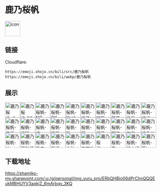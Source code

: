 # 鹿乃桜帆
<img src="https://emoji.shojo.cn/bili/src/鹿乃桜帆/icon.png" width="50" height="50" alt="icon">

## 链接
Cloudflare:
```
https://emoji.shojo.cn/bili/src/鹿乃桜帆
https://emoji.shojo.cn/bili/webp/鹿乃桜帆
```
## 展示
<img src="https://emoji.shojo.cn/bili/src/鹿乃桜帆/鹿乃桜帆-？？？.png" width="50" height="50" alt="鹿乃桜帆-？？？"><img src="https://emoji.shojo.cn/bili/src/鹿乃桜帆/鹿乃桜帆-3Q.png" width="50" height="50" alt="鹿乃桜帆-3Q"><img src="https://emoji.shojo.cn/bili/src/鹿乃桜帆/鹿乃桜帆-NG.png" width="50" height="50" alt="鹿乃桜帆-NG"><img src="https://emoji.shojo.cn/bili/src/鹿乃桜帆/鹿乃桜帆-OK.png" width="50" height="50" alt="鹿乃桜帆-OK"><img src="https://emoji.shojo.cn/bili/src/鹿乃桜帆/鹿乃桜帆-Yeah.png" width="50" height="50" alt="鹿乃桜帆-Yeah"><img src="https://emoji.shojo.cn/bili/src/鹿乃桜帆/鹿乃桜帆-爱了.png" width="50" height="50" alt="鹿乃桜帆-爱了"><img src="https://emoji.shojo.cn/bili/src/鹿乃桜帆/鹿乃桜帆-拜拜~.png" width="50" height="50" alt="鹿乃桜帆-拜拜~"><img src="https://emoji.shojo.cn/bili/src/鹿乃桜帆/鹿乃桜帆-草莓.png" width="50" height="50" alt="鹿乃桜帆-草莓"><img src="https://emoji.shojo.cn/bili/src/鹿乃桜帆/鹿乃桜帆-呆呆.png" width="50" height="50" alt="鹿乃桜帆-呆呆"><img src="https://emoji.shojo.cn/bili/src/鹿乃桜帆/鹿乃桜帆-待机.png" width="50" height="50" alt="鹿乃桜帆-待机"><img src="https://emoji.shojo.cn/bili/src/鹿乃桜帆/鹿乃桜帆-恭喜.png" width="50" height="50" alt="鹿乃桜帆-恭喜"><img src="https://emoji.shojo.cn/bili/src/鹿乃桜帆/鹿乃桜帆-机智.png" width="50" height="50" alt="鹿乃桜帆-机智"><img src="https://emoji.shojo.cn/bili/src/鹿乃桜帆/鹿乃桜帆-惊.png" width="50" height="50" alt="鹿乃桜帆-惊"><img src="https://emoji.shojo.cn/bili/src/鹿乃桜帆/鹿乃桜帆-哭哭.png" width="50" height="50" alt="鹿乃桜帆-哭哭"><img src="https://emoji.shojo.cn/bili/src/鹿乃桜帆/鹿乃桜帆-酷.png" width="50" height="50" alt="鹿乃桜帆-酷"><img src="https://emoji.shojo.cn/bili/src/鹿乃桜帆/鹿乃桜帆-困.png" width="50" height="50" alt="鹿乃桜帆-困"><img src="https://emoji.shojo.cn/bili/src/鹿乃桜帆/鹿乃桜帆-泪目.png" width="50" height="50" alt="鹿乃桜帆-泪目"><img src="https://emoji.shojo.cn/bili/src/鹿乃桜帆/鹿乃桜帆-期待.png" width="50" height="50" alt="鹿乃桜帆-期待"><img src="https://emoji.shojo.cn/bili/src/鹿乃桜帆/鹿乃桜帆-气气.png" width="50" height="50" alt="鹿乃桜帆-气气"><img src="https://emoji.shojo.cn/bili/src/鹿乃桜帆/鹿乃桜帆-请多关照.png" width="50" height="50" alt="鹿乃桜帆-请多关照"><img src="https://emoji.shojo.cn/bili/src/鹿乃桜帆/鹿乃桜帆-神.png" width="50" height="50" alt="鹿乃桜帆-神"><img src="https://emoji.shojo.cn/bili/src/鹿乃桜帆/鹿乃桜帆-受到打击.png" width="50" height="50" alt="鹿乃桜帆-受到打击"><img src="https://emoji.shojo.cn/bili/src/鹿乃桜帆/鹿乃桜帆-晚安.png" width="50" height="50" alt="鹿乃桜帆-晚安"><img src="https://emoji.shojo.cn/bili/src/鹿乃桜帆/鹿乃桜帆-我记一下.png" width="50" height="50" alt="鹿乃桜帆-我记一下"><img src="https://emoji.shojo.cn/bili/src/鹿乃桜帆/鹿乃桜帆-心动....png" width="50" height="50" alt="鹿乃桜帆-心动..."><img src="https://emoji.shojo.cn/bili/src/鹿乃桜帆/鹿乃桜帆-辛苦啦.png" width="50" height="50" alt="鹿乃桜帆-辛苦啦"><img src="https://emoji.shojo.cn/bili/src/鹿乃桜帆/鹿乃桜帆-。。。.png" width="50" height="50" alt="鹿乃桜帆-。。。"><img src="https://emoji.shojo.cn/bili/src/鹿乃桜帆/鹿乃桜帆-晕.png" width="50" height="50" alt="鹿乃桜帆-晕"><img src="https://emoji.shojo.cn/bili/src/鹿乃桜帆/鹿乃桜帆-早上好.png" width="50" height="50" alt="鹿乃桜帆-早上好"><img src="https://emoji.shojo.cn/bili/src/鹿乃桜帆/鹿乃桜帆-尊い.png" width="50" height="50" alt="鹿乃桜帆-尊い">

## 下载地址

https://shamiko-my.sharepoint.com/:u:/g/personal/img_yuru_pro/ERbQHBjo06dPrCImQQQEukMBHUYV3aqkjZ_6mArbqy_3KQ